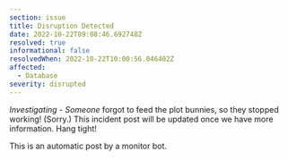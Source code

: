 ```yaml
---
section: issue
title: Disruption Detected
date: 2022-10-22T09:08:46.692748Z
resolved: true
informational: false
resolvedWhen: 2022-10-22T10:00:56.046402Z
affected:
  - Database
severity: disrupted
---
```

*Investigating* - _Someone_ forgot to feed the plot bunnies, so they stopped working! (Sorry.) This incident post will be updated once we have more information. Hang tight!

This is an automatic post by a monitor bot.
        